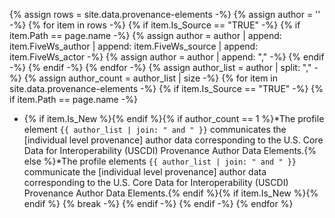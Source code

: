 
<!-- This liquid script creates context specific text for each pages author and author role implementer guidance using input data from input/data/provenance-elements.csv with the following columns:
- Row
- Is_New: boolean to support highlighting new content
- Is_Source : boolean flag if is provenance source element
- Observation_grouping: tag for grouping profiles together like ADI or vitals
- polled_vendors: boolean flag if vendors surveyed on their use of the provenance source element for this profile
- US_Core_Profile: title of US Core Profile (secondary sort parameter)
- URL: Canonical URL of US Core Profile
- Path: relative path of US Core Profile
- Type: resource type of US Core Profile (primary sort parameter)
- FiveWs_author: provenance source element choice based on FiveWs mapping (one per row)
- FiveWs_source: provenance source element choice based on FiveWs mapping (one per row)
- FiveWs_actor: provenance source element choice based on FiveWs mapping (one per row)
- is_MS: boolean flag if provenance source element is US Core Must Support
- vendor_support_element: boolean flag if vendors surveyed on their use of the provenance source element
- Target_Resource_1: provenance source element target resource (can be up to 7)
- Target_Resource_1_is_MS: boolean flag if provenance source element target resource is US Core Must Support
- vendor_support_Target_Resource_1: boolean flag if vendors surveyed on their use of the provenance source element target resource
- Target_Resource_2: provenance source element target resource (can be up to 7)
- Target_Resource_2_is_MS: boolean flag if provenance source element target resource is US Core Must Support
- vendor_support_Target_Resource_2: boolean flag if vendors surveyed on their use of the provenance source element target resource
- Target_Resource_3: provenance source element target resource (can be up to 7)
- vendor_support_Target_Resource_3: boolean flag if vendors surveyed on their use of the provenance source element target resource
- Target_Resource_4: provenance source element target resource (can be up to 7)
- vendor_support_Target_Resource_4: boolean flag if vendors surveyed on their use of the provenance source element target resource
- Target_Resource_5: provenance source element target resource (can be up to 7)
- vendor_support_Target_Resource_5: boolean flag if vendors surveyed on their use of the provenance source element target resource
- Target_Resource_6: provenance source element target resource (can be up to 7)
- vendor_support_Target_Resource_6: boolean flag if vendors surveyed on their use of the provenance source element target resource
- Target_Resource_7: provenance source element target resource (can be up to 7)
- vendor_support_Target_Resource_7: boolean flag if vendors surveyed on their use of the provenance source element target resource
- Comments
-  no include parameters:  -->
{% assign rows = site.data.provenance-elements -%}
{% assign author = '' -%}
{% for item in rows -%}
  {% if item.Is_Source == "TRUE" -%}
  {% if item.Path == page.name -%}
   {% assign author = author | append: item.FiveWs_author | append: item.FiveWs_source | append: item.FiveWs_actor -%}
   {% assign author = author | append: "," -%}
    {% endif -%}
    {% endif -%}
{% endfor -%}
{% assign author_list = author | split: "," -%}
{% assign author_count = author_list | size -%}
{% for item in site.data.provenance-elements -%}
  {% if item.Is_Source == "TRUE" -%}
  {% if item.Path == page.name -%}
- {% if item.Is_New %}<span class="bg-success" markdown="1">{% endif %}{% if author_count == 1 %}*The profile element `{{ author_list | join: " and " }}` communicates the [individual level provenance] author data corresponding to the U.S. Core Data for Interoperability (USCDI) Provenance Author Data Elements.{% else %}*The profile elements `{{ author_list | join: " and " }}` communicate the [individual level provenance] author data corresponding to the U.S. Core Data for Interoperability (USCDI) Provenance Author Data Elements.{% endif %}{% if item.Is_New %}</span><!-- new-content -->{% endif %}
       {% break -%}
    {% endif -%}
    {% endif -%}
{% endfor %}
